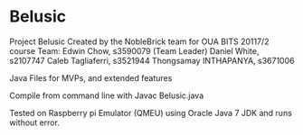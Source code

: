 # Belusic
Project Belusic
Created by the NobleBrick team for OUA BITS 20117/2 course
Team:
Edwin Chow, s3590079 (Team Leader)
Daniel White, s2107747
Caleb Tagliaferri, s3521944
Thongsamay INTHAPANYA, s3671006

Java Files for MVPs, and extended features

Compile from command line with Javac Belusic.java

Tested on Raspberry pi Emulator (QMEU) using Oracle Java 7 JDK and runs without error.

